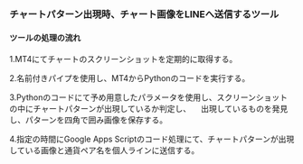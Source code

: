 ### チャートパターン出現時、チャート画像をLINEへ送信するツール

#### ツールの処理の流れ
1.MT4にてチャートのスクリーンショットを定期的に取得する。

2.名前付きパイプを使用し、MT4からPythonのコードを実行する。

3.Pythonのコードにて予め用意したパラメータを使用し、スクリーンショットの中にチャートパターンが出現しているか判定し、
　出現しているものを発見し、パターンを四角で囲み画像を保存する。
 
4.指定の時間にGoogle Apps Scriptのコード処理にて、チャートパターンが出現している画像と通貨ペア名を個人ラインに送信する。
